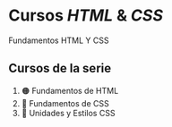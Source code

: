 # Cursos _HTML_ & _CSS_

Fundamentos HTML Y CSS
## Cursos de la serie

1. 🟠 Fundamentos de HTML
1. 🔵 Fundamentos de CSS
1. 🔵 Unidades y Estilos CSS
